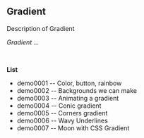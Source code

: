 ## Gradient

Description of Gradient

*Gradient ...*

&nbsp;

**List**

* demo0001 -- Color, button, rainbow
* demo0002 -- Backgrounds we can make
* demo0003 -- Animating a gradient
* demo0004 -- Conic gradient
* demo0005 -- Corners gradient
* demo0006 -- Wavy Underlines
* demo0007 -- Moon with CSS Gradient
